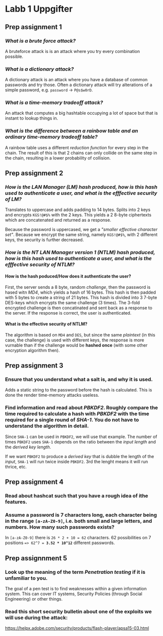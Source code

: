 # Labb 1 Uppgifter
## Prep assignment 1
### *What is a brute force attack?*
A bruteforce attack is is an attack where you try every combination possible.

### *What is a dictionary attack?*
A dictionary attack is an attack where you have a database of common passwords and try those. Often a dictionary attack will try alterations of a simple password, e.g. `password` -> `P@s$w0rD`.

### *What is a time-memory tradeoff attack?*
An attack that computes a big hashtable occupying a lot of space but that is instant to lookup things in.

### *What is the difference between a rainbow table and an ordinary time-memory tradeoff table?*
A rainbow table uses a different *reduction function* for every step in the chain. The result of
this is that 2 chains can only collide on the same step in the chain, resulting in a lower
probability of collision.



## Prep assignment 2
### *How is the LAN Manager (LM) hash produced, how is this hash used to authenticate a user, and what is the efffective security of LM?*
Translates to uppercase and adds padding to 14 bytes.
Splits into 2 keys and encrypts `KGS!@#$%` with the 2 keys. This yields a 2
8-byte ciphertexts which are concatenated and returned as a response.

Because the password is uppercased, we get a *"smaller effective character set"*. Because we encrypt the same string, namely `KGS!@#$%`, with 2 different keys, the security is further decreased.

### *How is the NT LAN Manager version 1 (NTLM) hash produced, how is this hash used to authenticate a user, and what is the efffective security of NTLM?*
#### How is the hash poduced/How does it authenticate the user?
First, the server sends a 8 byte, random *challenge*, then the password is hased witn *MD4*, which
yields a hash of 16 bytes. This hash is then padded with 5 bytes to create a string of 21 bytes.
This hash is divided into 3 7-byte DES-keys which encrypts the same challenge (3 times). The 3-fold
encrypted challenge is then concatinated and sent back as a response to the server. If the response
is correct, the user is authenticated.

#### What is the effective security of NTLM?
The algorithm is based on `MD4` and `DES`, but since the same *plaintext* (in
this case, the challenge) is used with different keys, the response is more
vurnable than if the challenge would be **hashed once** (with some other
encryption algorithm then).



## Prep assignment 3
### Ensure that you understand what a salt is, and why it is used.
Adds a static string to the password before the hash is calculated. This is
done the render time-memory attacks useless.

### Find information and read about *PBKDF2*. Roughly compare the time required to calculate a hash with *PBKDF2* with the time required for a single round of *SHA-1*. You do not have to understand the algorithm in detail.
Since `SHA-1` can be used in `PBKDF2`, we will use that example. The number of
times `PBKDF2` uses `SHA-1` depends on the ratio between the *input length* and
the *derived key length*. 

If we want `PBKDF2` to produce a *derived key* that is dubble the length of the *input*, `SHA-1`
will run twice inside `PBKDF2`. 3rd the lenght means it will run thrice, etc.



## Prep assignment 4
### Read about hashcat such that you have a rough idea of ithe features.


### Assume a password is 7 characters long, each character being in the range `[a-zA-Z0-9]`, i.e. both small and large letters, and numbers. How many such passwords exists?
In `[a-zA-Z0-9]` there is `26 * 2 + 10 = 62` characters. 62 possibilities on 7
positions `=> 62^7 = `**`3.52 * 10^12`** different passwords.



## Prep assignnment 5
### Look up the meaning of the term *Penetration testing* if it is unfamiliar to you.
The goal of a pen test is to find weaknesses within a given information system. This can cover
IT systems, Security Policies (through Social Engineering) or other things.

### Read this short security bulletin about one of the exploits we will use during the attack:
https://helpx.adobe.com/security/products/flash-player/apsa15-03.html
